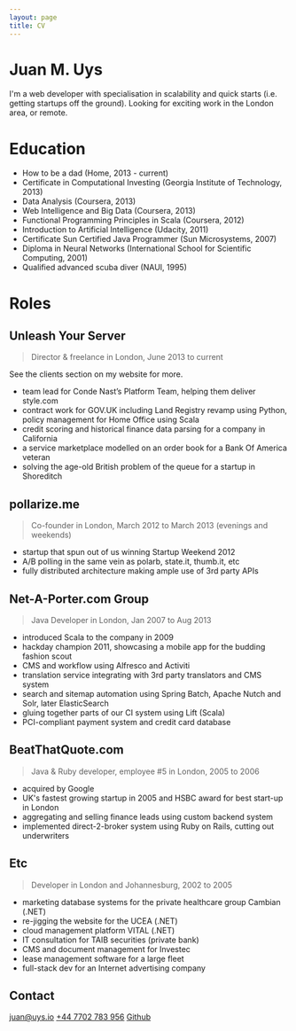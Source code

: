 ```yaml
---
layout: page
title: CV
---
```



# Juan M. Uys

I'm a web developer with specialisation in scalability and quick starts (i.e. getting startups off the ground). Looking for exciting work in the London area, or remote.

# Education

- How to be a dad (Home, 2013 - current)
- Certificate in Computational Investing (Georgia Institute of Technology, 2013)
- Data Analysis (Coursera, 2013)
- Web Intelligence and Big Data (Coursera, 2013)
- Functional Programming Principles in Scala (Coursera, 2012)
- Introduction to Artificial Intelligence (Udacity, 2011)
- Certificate Sun Certified Java Programmer (Sun Microsystems, 2007)
- Diploma in Neural Networks (International School for Scientific Computing, 2001)
- Qualified advanced scuba diver (NAUI, 1995)

# Roles

## Unleash Your Server

> Director & freelance in London, June 2013 to current

See the clients section on my website for more.

- team lead for Conde Nast’s Platform Team, helping them deliver style.com
- contract work for GOV.UK including Land Registry revamp using Python, policy management for Home Office using Scala
- credit scoring and historical finance data parsing for a company in California
- a service marketplace modelled on an order book for a Bank Of America veteran
- solving the age-old British problem of the queue for a startup in Shoreditch

## pollarize.me

> Co-founder in London, March 2012 to March 2013 (evenings and weekends)    

- startup that spun out of us winning Startup Weekend 2012
- A/B polling in the same vein as polarb, state.it, thumb.it, etc
- fully distributed architecture making ample use of 3rd party APIs

## Net-A-Porter.com Group

> Java Developer in London, Jan 2007 to Aug 2013

- introduced Scala to the company in 2009
- hackday champion 2011, showcasing a mobile app for the budding fashion scout
- CMS and workflow using Alfresco and Activiti
- translation service integrating with 3rd party translators and CMS system
- search and sitemap automation using Spring Batch, Apache Nutch and Solr, later ElasticSearch
- gluing together parts of our CI system using Lift (Scala)
- PCI-compliant payment system and credit card database 

## BeatThatQuote.com

> Java & Ruby developer, employee #5 in London, 2005 to 2006

- acquired by Google
- UK's fastest growing startup in 2005 and HSBC award for best start-up in London
- aggregating and selling finance leads using custom backend system
- implemented direct-2-broker system using Ruby on Rails, cutting out underwriters

## Etc

> Developer in London and Johannesburg, 2002 to 2005

- marketing database systems for the private healthcare group Cambian (.NET)
- re-jigging the website for the UCEA (.NET)
- cloud management platform VITAL (.NET)
- IT consultation for TAIB securities (private bank)
- CMS and document management for Investec
- lease management software for a large fleet
- full-stack dev for an Internet advertising company


## Contact

[juan@uys.io](mailto:juan@uys.io)
[+44 7702 783 956](tel:+447702783956)
[Github](https://github.com/opyate/)

